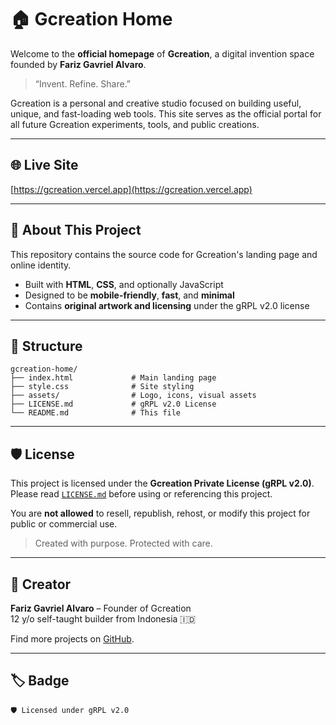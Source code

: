 
# 🏠 Gcreation Home

Welcome to the **official homepage** of **Gcreation**, a digital invention space founded by **Fariz Gavriel Alvaro**.

> “Invent. Refine. Share.”

Gcreation is a personal and creative studio focused on building useful, unique, and fast-loading web tools. This site serves as the official portal for all future Gcreation experiments, tools, and public creations.

---

## 🌐 Live Site

[https://gcreation.vercel.app](https://gcreation.vercel.app)

---

## 🧠 About This Project

This repository contains the source code for Gcreation's landing page and online identity.

- Built with **HTML**, **CSS**, and optionally JavaScript
- Designed to be **mobile-friendly**, **fast**, and **minimal**
- Contains **original artwork and licensing** under the gRPL v2.0 license

---

## 📁 Structure

```
gcreation-home/
├── index.html             # Main landing page
├── style.css              # Site styling
├── assets/                # Logo, icons, visual assets
├── LICENSE.md             # gRPL v2.0 License
└── README.md              # This file
```

---

## 🛡 License

This project is licensed under the **Gcreation Private License (gRPL v2.0)**.  
Please read [`LICENSE.md`](./LICENSE.md) before using or referencing this project.

You are **not allowed** to resell, republish, rehost, or modify this project for public or commercial use.

> Created with purpose. Protected with care.

---

## 👤 Creator

**Fariz Gavriel Alvaro** – Founder of Gcreation  
12 y/o self-taught builder from Indonesia 🇮🇩

Find more projects on [GitHub](https://github.com/your-username).

---

## 🏷 Badge

```
🛡 Licensed under gRPL v2.0
```
